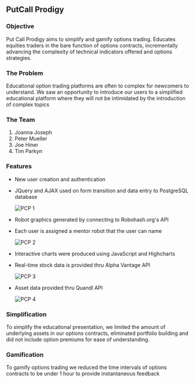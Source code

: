 ## PutCall Prodigy

### Objective
Put Call Prodigy  aims to simplify and gamify options trading. Educates equities traders in the bare function of options contracts, incrementally advancing the complexity of technical indicators offered and options strategies.

### The Problem
Educational option trading platforms are often to complex for newcomers to understand. We saw an opportunity to introduce our users to a simplified educational platform where they will not be intimidated by the introduction of complex topics


### The Team
1. Joanna Joseph
2. Peter Mueller
3. Joe Hiner
4. Tim Parkyn

### Features  
  * New user creation and authentication
  * JQuery and AJAX used on form transition and data entry to PostgreSQL database
   
    
    ![PCP 1](https://media.giphy.com/media/IZuw52ndvmZji/giphy.gif)  
    
  * Robot graphics generated by connecting to Robohash.org's API
  * Each user is assigned a mentor robot that the user can name  
    
    ![PCP 2](https://media.giphy.com/media/PJFVFhD3LVcfC/giphy.gif)  
  
  * Interactive charts were produced using JavaScript and Highcharts  
  * Real-time stock data is provided thru Alpha Vantage API 
  
    ![PCP 3](https://media.giphy.com/media/Jnpcnh9axGwCc/giphy.gif)  
    
  * Asset data provided thru Quandl API  
    
    ![PCP 4](https://media.giphy.com/media/KgARJu1iiwURG/giphy.gif)


### Simplification 
To simplify the educational presentation, we limited the amount of underlying assets in our options contracts, eliminated portfolio building and did not include option premiums for ease of understanding.

### Gamification
To gamify options trading we reduced the time intervals of options contracts to be under 1 hour to provide instantaneous feedback









